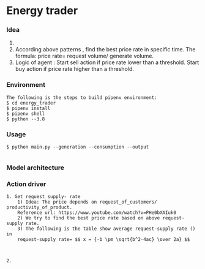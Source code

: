 # Energy trader

### Idea
1. 
2. According above patterns , find the best price rate in specific time. The formula: price rate=  request volume/ generate volume.
3. Logic of agent : Start sell action if price rate lower than a threshold. Start buy action if price rate higher than a threshold.


### Environment
```
The following is the steps to build pipenv environment:
$ cd energy_trader
$ pipenv install 
$ pipenv shell
$ python --3.8

```
### Usage

```
$ python main.py --generation --consumption --output
    
```


### Model architecture


### Action driver

```
1. Get request supply- rate
    1) Idea: The price depends on request_of_customers/ productivity_of_product. 
    Reference url: https://www.youtube.com/watch?v=PHe0bXAIuk0
    2) We try to find the best price rate based on above request-supply rate.
    3) The following is the table show average request-supply rate () in 
    request-supply rate= $$ x = {-b \pm \sqrt{b^2-4ac} \over 2a} $$



2. 
```
